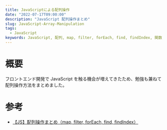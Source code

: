```yaml
---
title: JavaScriptによる配列操作
date: "2022-07-17T09:00:00"
description: "JavaScript 配列操作まとめ"
slug: JavaScript-Array-Manipulation
tags:
  - JavaScript
keywords: JavaScript, 配列, map, filter, forEach, find, findIndex, 関数
---
```


# 概要

フロントエンド開発で JavaScript を触る機会が増えてきたため、勉強も兼ねて配列操作方法をまとめました。

# 参考

- [【JS】配列操作まとめ（map, filter, forEach, find, findIndex）](https://zenn.dev/yuji6523/articles/24ae6dbcc791b5)
